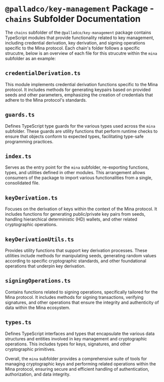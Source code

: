 # `@palladco/key-management` Package - `chains` Subfolder Documentation

The `chains` subfolder of the `@palladco/key-management` package contains TypeScript modules that provide functionality related to key management, including credential derivation, key derivation, and signing operations specific to the Mina protocol. Each chain's folder follows a specific strucutre, below is an overview of each file for this strucutre within the `mina` subfolder as an example:

## `credentialDerivation.ts`

This module implements credential derivation functions specific to the Mina protocol. It includes methods for generating keypairs based on provided seeds and other parameters, emphasizing the creation of credentials that adhere to the Mina protocol's standards.

## `guards.ts`

Defines TypeScript type guards for the various types used across the `mina` subfolder. These guards are utility functions that perform runtime checks to ensure that objects conform to expected types, facilitating type-safe programming practices.

## `index.ts`

Serves as the entry point for the `mina` subfolder, re-exporting functions, types, and utilities defined in other modules. This arrangement allows consumers of the package to import various functionalities from a single, consolidated file.

## `keyDerivation.ts`

Focuses on the derivation of keys within the context of the Mina protocol. It includes functions for generating public/private key pairs from seeds, handling hierarchical deterministic (HD) wallets, and other related cryptographic operations.

## `keyDerivationUtils.ts`

Provides utility functions that support key derivation processes. These utilities include methods for manipulating seeds, generating random values according to specific cryptographic standards, and other foundational operations that underpin key derivation.

## `signingOperations.ts`

Contains functions related to signing operations, specifically tailored for the Mina protocol. It includes methods for signing transactions, verifying signatures, and other operations that ensure the integrity and authenticity of data within the Mina ecosystem.

## `types.ts`

Defines TypeScript interfaces and types that encapsulate the various data structures and entities involved in key management and cryptographic operations. This includes types for keys, signatures, and other cryptographic primitives.

Overall, the `mina` subfolder provides a comprehensive suite of tools for managing cryptographic keys and performing related operations within the Mina protocol, ensuring secure and efficient handling of authentication, authorization, and data integrity.
